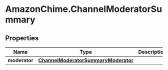 # AmazonChime.ChannelModeratorSummary

## Properties

Name | Type | Description | Notes
------------ | ------------- | ------------- | -------------
**moderator** | [**ChannelModeratorSummaryModerator**](ChannelModeratorSummaryModerator.md) |  | [optional] 


